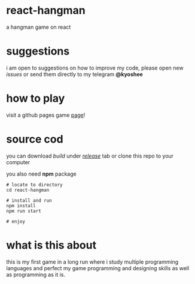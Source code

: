 # react-hangman
 a hangman game on react

# suggestions
 i am open to suggestions on how to improve my code, please open new *issues* or send them directly to my telegram **@kyoshee**

# how to play
 visit a github pages game [page](https://kyosheek.github.io/react-hangman/)!

# source cod
you can download *build* under [*release*](https://github.com/kyosheek/react-hangman/releases/tag/v1.0.0) tab or clone this repo to your computer

you also need **npm** package

```
# locate to directory
cd react-hangman

# install and run
npm install
npm run start

# enjoy
```

# what is this about
 this is my first game in a long run where i study multiple programming languages and perfect my game programming and designing skills as well as programming as it is.
